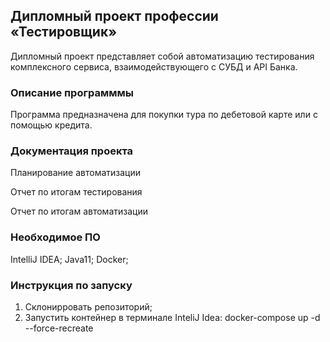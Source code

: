 ## Дипломный проект профессии «Тестировщик»

Дипломный проект представляет собой автоматизацию тестирования комплексного сервиса, взаимодействующего с СУБД и API Банка.

### Описание программмы

Программа предназначена для покупки тура по дебетовой карте или с помощью кредита.

### Документация проекта

Планирование автоматизации

Отчет по итогам тестирования

Отчет по итогам автоматизации

### Необходимое ПО
IntelliJ IDEA;
Java11;
Docker;

### Инструкция по запуску

1. Склонирровать репозиторий;
2. Запустить контейнер в терминале InteliJ Idea:  docker-compose up -d --force-recreate
